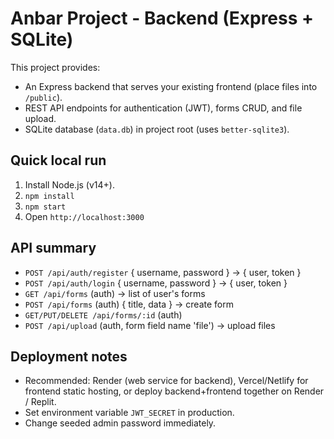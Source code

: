 # Anbar Project - Backend (Express + SQLite)

This project provides:
- An Express backend that serves your existing frontend (place files into `/public`).
- REST API endpoints for authentication (JWT), forms CRUD, and file upload.
- SQLite database (`data.db`) in project root (uses `better-sqlite3`).

## Quick local run
1. Install Node.js (v14+).
2. `npm install`
3. `npm start`
4. Open `http://localhost:3000`

## API summary
- `POST /api/auth/register` { username, password } -> { user, token }
- `POST /api/auth/login` { username, password } -> { user, token }
- `GET /api/forms` (auth) -> list of user's forms
- `POST /api/forms` (auth) { title, data } -> create form
- `GET/PUT/DELETE /api/forms/:id` (auth)
- `POST /api/upload` (auth, form field name 'file') -> upload files

## Deployment notes
- Recommended: Render (web service for backend), Vercel/Netlify for frontend static hosting, or deploy backend+frontend together on Render / Replit.
- Set environment variable `JWT_SECRET` in production.
- Change seeded admin password immediately.
